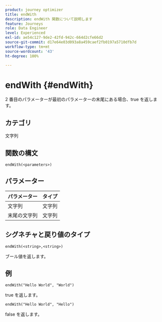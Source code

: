 ```yaml
---
product: journey optimizer
title: endWith
description: endWith 関数について説明します
feature: Journeys
role: Data Engineer
level: Experienced
exl-id: ae54c127-9de2-42fd-942c-664d2cfe66d2
source-git-commit: d17e64e03d093a8a459caef2fb0197a5710dfb7d
workflow-type: tm+mt
source-wordcount: '43'
ht-degree: 100%

---
```


# endWith {#endWith}

2 番目のパラメーターが最初のパラメーターの末尾にある場合、true を返します。

## カテゴリ

文字列

## 関数の構文

`endWith(<parameters>)`

## パラメーター

| パラメーター | タイプ |
|-----------|------------------|
| 文字列 | 文字列 |
| 末尾の文字列 | 文字列 |

## シグネチャと戻り値のタイプ

`endWith(<string>,<string>)`

ブール値を返します。

## 例

`endWith("Hello World", "World")`

true を返します。

`endWith("Hello World", "Hello")`

false を返します。
